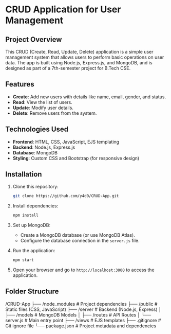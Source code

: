 # CRUD Application for User Management

## Project Overview
This CRUD (Create, Read, Update, Delete) application is a simple user management system that allows users to perform basic operations on user data. The app is built using Node.js, Express.js, and MongoDB, and is designed as part of a 7th-semester project for B.Tech CSE.

## Features
- **Create**: Add new users with details like name, email, gender, and status.
- **Read**: View the list of users.
- **Update**: Modify user details.
- **Delete**: Remove users from the system.

## Technologies Used
- **Frontend**: HTML, CSS, JavaScript, EJS templating
- **Backend**: Node.js, Express.js
- **Database**: MongoDB
- **Styling**: Custom CSS and Bootstrap (for responsive design)

## Installation

1. Clone this repository:
    ```bash
    git clone https://github.com/y4d0/CRUD-App.git
    ```

2. Install dependencies:
    ```bash
    npm install
    ```

3. Set up MongoDB:
   - Create a MongoDB database (or use MongoDB Atlas).
   - Configure the database connection in the `server.js` file.

4. Run the application:
    ```bash
    npm start
    ```

5. Open your browser and go to `http://localhost:3000` to access the application.

## Folder Structure
/CRUD-App
├── /node_modules      # Project dependencies
├── /public            # Static files (CSS, JavaScript)
├── /server            # Backend (Node.js, Express)
│   ├── /models        # MongoDB Models
│   ├── /routes        # API Routes
│   └── server.js      # Main entry point
├── /views             # EJS templates
├── .gitignore         # Git ignore file
└── package.json       # Project metadata and dependencies
